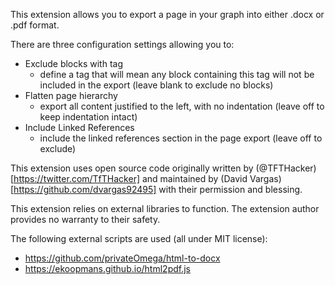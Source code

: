 This extension allows you to export a page in your graph into either .docx or .pdf format.

There are three configuration settings allowing you to:

- Exclude blocks with tag
  - define a tag that will mean any block containing this tag will not be included in the export (leave blank to exclude no blocks)
- Flatten page hierarchy
  - export all content justified to the left, with no indentation (leave off to keep indentation intact)
- Include Linked References
  - include the linked references section in the page export (leave off to exclude)

This extension uses open source code originally written by (@TFTHacker)[https://twitter.com/TfTHacker] and maintained by (David Vargas)[https://github.com/dvargas92495] with their permission and blessing.

This extension relies on external libraries to function. The extension author provides no warranty to their safety.

The following external scripts are used (all under MIT license):
- https://github.com/privateOmega/html-to-docx
- https://ekoopmans.github.io/html2pdf.js
